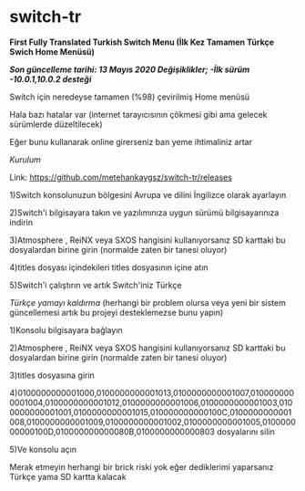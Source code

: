 # switch-tr
**First Fully Translated Turkish Switch Menu (İlk Kez Tamamen Türkçe Swich Home Menüsü)**

***Son güncelleme tarihi: 13 Mayıs 2020
Değişiklikler;
-İlk sürüm
-10.0.1,10.0.2 desteği***



Switch için neredeyse tamamen (%98) çevirilmiş Home menüsü


Hala bazı hatalar var (internet tarayıcısının çökmesi gibi ama gelecek sürümlerde düzeltilecek)


Eğer bunu kullanarak online girerseniz ban yeme ihtimaliniz artar


*Kurulum*


Link: https://github.com/metehankaygsz/switch-tr/releases

1)Switch konsolunuzun bölgesini Avrupa ve dilini İngilizce olarak ayarlayın


2)Switch'i bilgisayara takın ve yazılımınıza uygun sürümü bilgisayarınıza indirin



3)Atmosphere , ReiNX veya SXOS hangisini kullanıyorsanız SD karttaki bu dosyalardan birine girin (normalde zaten bir tanesi oluyor)



4)titles dosyası içindekileri titles dosyasının içine atın



5)Switch'i çalıştırın ve artık Switch'iniz Türkçe




*Türkçe yamayı kaldırma* (herhangi bir problem olursa veya yeni bir sistem güncellemesi artık bu projeyi desteklemezse bunu yapın)



1)Konsolu bilgisayara bağlayın



2)Atmosphere , ReiNX veya SXOS hangisini kullanıyorsanız SD karttaki bu dosyalardan birine girin (normalde zaten bir tanesi oluyor)



3)titles dosyasına girin


4)0100000000001000,0100000000001013,0100000000001007,0100000000001004,0100000000001012,0100000000001006,0100000000001003,0100000000001001,0100000000001015,010000000000100C,0100000000001008,0100000000001009,0100000000001002,0100000000001005,010000000000100D,010000000000080B,0100000000000803 dosyalarını silin



5)Ve konsolu açın





Merak etmeyin herhangi bir brick riski yok eğer dediklerimi yaparsanız Türkçe yama SD kartta kalacak
